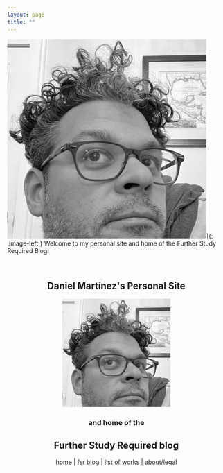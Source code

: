 ```yaml
---
layout: page
title: ""
---
```

<style type="text/css">
    .image-left {
      display: block;
      margin-left: auto;
      margin-right: auto;
      float: right;
    }
    </style>

![ME](./assets/images/profile.jpg)]{: .image-left } Welcome to my personal site and home of the Further Study Required Blog!


<br>

<h2 align="center"> Daniel Martínez's Personal Site </h2> 

<div style="text-align: center"><img src="assets/images/profile.jpg" width = "250" ></div>

<h3 align="center"> and home of the </h3>
<h2 align="center"> Further Study Required blog </h2>

<style type="text/css">
    .image-left {
      display: block;
      margin-left: auto;
      margin-right: auto;
      float: right;
    }
    </style>





<center>

  <a href="https://dmartinezphd.github.io/">home</a> | <a href="https://dmartinezphd.github.io/blog">fsr blog</a> | <a href="https://dmartinezphd.github.io/listofworks">list of works</a> | <a href="https://dmartinezphd.github.io/about">about/legal</a> 

</center>
